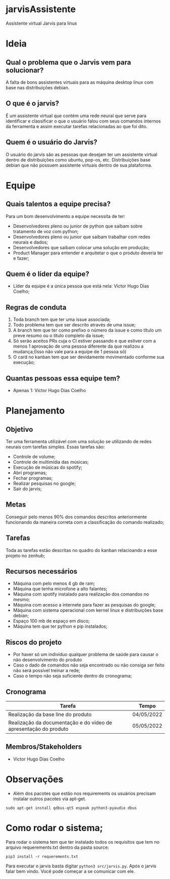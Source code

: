 # jarvisAssistente
Assistente virtual Jarvis para linux

# Ideia

## Qual o problema que o Jarvis vem para solucionar?
A falta de bons assistentes virtuais para as máquina desktop linux com base nas
distribuições debian. 

## O que é o jarvis?   
É um assistente virtual que contém uma rede neural que serve para identificar
e classificar o que o usuário falou com seus comandos internos da ferramenta e
assim executar tarefas relacionadas ao que foi dito.

## Quem é o usuário do Jarvis?   
O usuário do jarvis são as pessoas que desejam ter um assistente virtual dentro
de distribuições como ubuntu, pop-os, etc. Distribuições base debian que não possuem
assistente virtuais dentro de sua plataforma.


# Equipe

## Quais talentos a equipe precisa?   
Para um bom desenvolvimento a equipe necessita de ter:
* Desenvolvedores pleno ou junior de python que saibam sobre tratamento
 de voz com python;
* Desenvolvedores pleno ou junior que saibam trabalhar com redes neurais e dados;
* Desenvolvedores que saibam colocar uma solução em produção;
* Product Manager para entender e arquitetar o que o produto deveria ter e fazer;

## Quem é o líder da equipe?
* Líder da equipe é a única pessoa que está nela: Victor Hugo Dias Coelho;

## Regras de conduta
1. Toda branch tem que ter uma issue associada;
2. Todo problema tem que ser descrito através de uma issue;
3. A branch tem que ter como prefixo o número da issue e como título um preve
resumo ou o título completo da issue;
4. Só serão aceitos PRs cuja o CI estiver passando e que estiver com a menos 1
aprovação de uma pessoa diferente da que realizou a mudança;(Isso não vale para a equipe de 1 pessoa só)
5. O card no kanban tem que ser devidamente movimentado conforme sua execução;

## Quantas pessoas essa equipe tem?
* Apenas 1: Victor Hugo Dias Coelho

# Planejamento
## Objetivo
Ter uma ferramenta utilizável com uma solução se utilizando de redes neurais com
tarefas simples. Essas tarefas são:   
* Controle de volume;
* Controle de multimídia das músicas;
* Execução de músicas do spotify;
* Abri programas;
* Fechar programas;
* Realizar pesquisas no google;
* Sair do jarvis;

## Metas
Conseguir pelo menos 90% dos comandos descritos anteriormente funcionando da maneira
correta com a classificação do comando realizado;

## Tarefas
Toda as tarefas estão descritas no quadro do kanban relacioando a esse projeto
no zenhub;

## Recursos necessários
* Máquina com pelo menos 4 gb de ram;
* Máquina que tenha microfone a alto falantes;
* Máquina com spotify instalado para realização dos comandos no mesmo;
* Máquina com acesso a internete para fazer as pesquisas do google;
* Máquina com sistema operacional com kernel linux e distribuições base debian;
* Espaço 100 mb de espaço em disco;
* Máquina tem que ter python e pip instalados;

## Riscos do projeto
* Por haver só um indivíduo qualquer problema de saúde para causar o não desenvolvimento do produto
* Caso o dado de comandos não seja encontrado ou não consiga ser feito não será
possível treinar a rede;
* Caso o tempo não seja suficiente dentro do cronograma;

## Cronograma
|Tarefa|Tempo|
|---|---|
|Realização da base line do produto|04/05/2022|
|Realização da documentação e do vídeo de apresentação do produto|05/05/2022|

## Membros/Stakeholders
* Victor Hugo Dias Coelho

# Observações
* Além dos pacotes que estão nos requirements os usuários precisam instalar
outros pacotes via apt-get.

`sudo apt-get install qdbus-qt5 espeak python3-pyaudio dbus`

# Como rodar o sistema;
Para rodar o sistema tem que ter instalado todos os requisitos que tem no arquivo
requerements.txt dentro da pasta source:

`pip3 install -r requerements.txt`

Para executar o jarvis basta digitar `python3 src/jarvis.py`. Após o jarvis falar
bem vindo. Você pode começar a se comunicar com ele.
